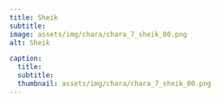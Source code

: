 ```yaml
---
title: Sheik
subtitle: 
image: assets/img/chara/chara_7_sheik_00.png
alt: Sheik

caption:
  title:
  subtitle: 
  thumbnail: assets/img/chara/chara_7_sheik_00.png
---
```

